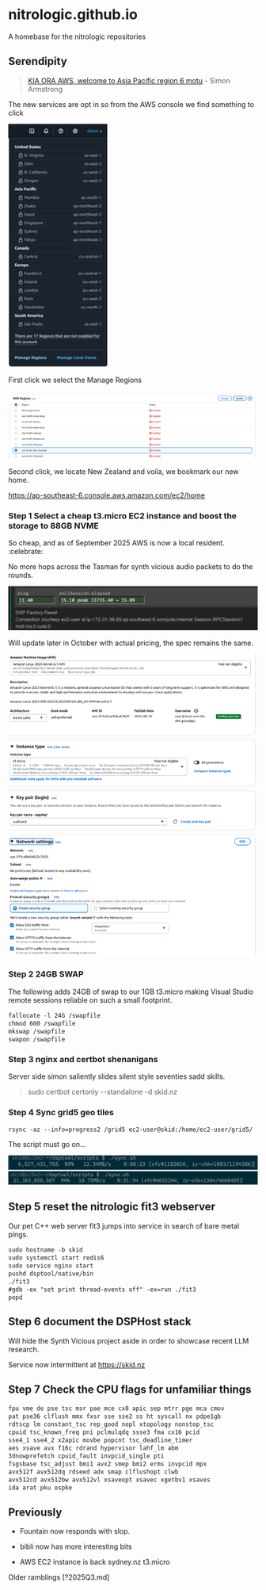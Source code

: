 # nitrologic.github.io

A homebase for the nitrologic repositories

## Serendipity

> [KIA ORA AWS, welcome to Asia Pacific region 6 motu](https://aws.amazon.com/blogs/aws/now-open-aws-asia-pacific-new-zealand-region/) - Simon Armstrong

The new services are opt in so from the AWS console we find something to click

<img src="media/enablenewzealand1.png" alt="drawing" width="200"/>

First click we select the Manage Regions

![enable2](media/enablenewzealand2.png)

Second click, we locate New Zealand and voila, we bookmark our new home.

https://ap-southeast-6.console.aws.amazon.com/ec2/home

### Step 1 Select a cheap t3.micro EC2 instance and boost the storage to 88GB NVME

So cheap, and as of September 2025 AWS is now a local resident. :celebrate:

No more hops across the Tasman for synth vicious audio packets to do the rounds.

![ping](media/pingsoutheast6.png)

Will update later in October with actual pricing, the spec remains the same.

![bits](media/awsec2bits.png)

### Step 2 24GB SWAP

The following adds 24GB of swap to our 1GB t3.micro making Visual Studio remote sessions reliable on such a small footprint.

```
fallocate -l 24G /swapfile
chmod 600 /swapfile
mkswap /swapfile
swapon /swapfile
```

### Step 3 nginx and certbot shenanigans

Server side simon saliently slides silent style seventies sadd skills.

> sudo certbot certonly --standalone -d skid.nz

### Step 4 Sync grid5 geo tiles

```
rsync -az --info=progress2 /grid5 ec2-user@skid:/home/ec2-user/grid5/
```

The script must go on...

![rsync](media/sync1a.png)
![rsync](media/sync1b.png)

## Step 5 reset the nitrologic fit3 webserver

Our pet C++ web server fit3 jumps into service in search of bare metal pings.

```
sudo hostname -b skid
sudo systemctl start redis6
sudo service nginx start
pushd dsptool/native/bin
./fit3
#gdb -ex "set print thread-events off" -ex=run ./fit3
popd
```

## Step 6 document the DSPHost stack

Will hide the Synth Vicious project aside in order to showcase recent LLM research.

Service now intermittent at https://skid.nz

## Step 7 Check the CPU flags for unfamiliar things

```
fpu vme de pse tsc msr pae mce cx8 apic sep mtrr pge mca cmov 
pat pse36 clflush mmx fxsr sse sse2 ss ht syscall nx pdpe1gb 
rdtscp lm constant_tsc rep_good nopl xtopology nonstop_tsc 
cpuid tsc_known_freq pni pclmulqdq ssse3 fma cx16 pcid 
sse4_1 sse4_2 x2apic movbe popcnt tsc_deadline_timer 
aes xsave avx f16c rdrand hypervisor lahf_lm abm 
3dnowprefetch cpuid_fault invpcid_single pti 
fsgsbase tsc_adjust bmi1 avx2 smep bmi2 erms invpcid mpx 
avx512f avx512dq rdseed adx smap clflushopt clwb 
avx512cd avx512bw avx512vl xsaveopt xsavec xgetbv1 xsaves 
ida arat pku ospke

```


## Previously

* Fountain now responds with slop.

* bibli now has more interesting bits

* AWS EC2 instance is back sydney.nz t3.micro

Older ramblings [?2025Q3.md]
